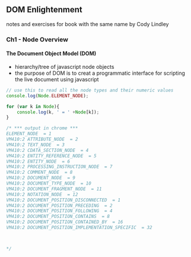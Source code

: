 ## DOM Enlightenment  
notes and exercises for book with the same name by Cody Lindley  

### Ch1 - Node Overview    

#### The Document Object Model (DOM)  

+ hierarchy/tree of javascript node objects    
+ the purpose of DOM is to creat a programmatic interface for scripting the live document using javascript    

``` javascript
// use this to read all the node types and their numeric values  
console.log(Node.ELEMENT_NODE);

for (var k in Node){
	console.log(k, ' = ' +Node[k]);
}

/* *** output in chrome ***
ELEMENT_NODE  = 1
VM410:2 ATTRIBUTE_NODE  = 2
VM410:2 TEXT_NODE  = 3
VM410:2 CDATA_SECTION_NODE  = 4
VM410:2 ENTITY_REFERENCE_NODE  = 5
VM410:2 ENTITY_NODE  = 6
VM410:2 PROCESSING_INSTRUCTION_NODE  = 7
VM410:2 COMMENT_NODE  = 8
VM410:2 DOCUMENT_NODE  = 9
VM410:2 DOCUMENT_TYPE_NODE  = 10
VM410:2 DOCUMENT_FRAGMENT_NODE  = 11
VM410:2 NOTATION_NODE  = 12
VM410:2 DOCUMENT_POSITION_DISCONNECTED  = 1
VM410:2 DOCUMENT_POSITION_PRECEDING  = 2
VM410:2 DOCUMENT_POSITION_FOLLOWING  = 4
VM410:2 DOCUMENT_POSITION_CONTAINS  = 8
VM410:2 DOCUMENT_POSITION_CONTAINED_BY  = 16
VM410:2 DOCUMENT_POSITION_IMPLEMENTATION_SPECIFIC  = 32



*/

```
